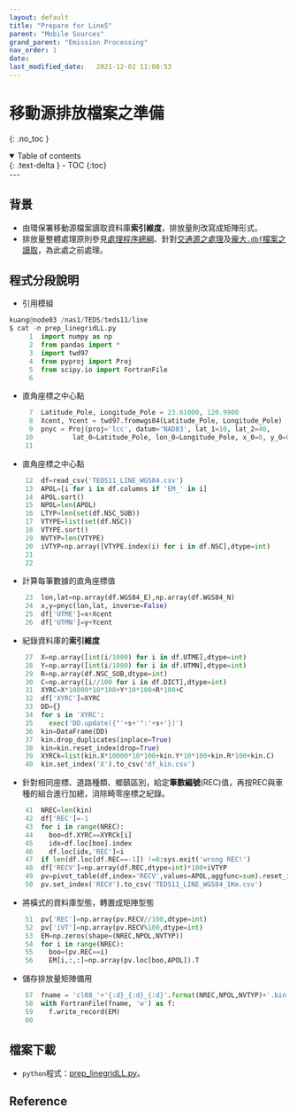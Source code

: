 ```yaml
---
layout: default
title: "Prepare for LineS"
parent: "Mobile Sources"
grand_parent: "Emission Processing"
nav_order: 1
date:               
last_modified_date:   2021-12-02 11:08:53
---
```


# 移動源排放檔案之準備
{: .no_toc }

<details open markdown="block">
  <summary>
    Table of contents
  </summary>
  {: .text-delta }
- TOC
{:toc}
</details>
---

## 背景
- 由環保署移動源檔案讀取資料庫**索引維度**，排放量則改寫成矩陣形式。
- 排放量整體處理原則參見[處理程序總綱](https://sinotec2.github.io/jtd/docs/EmsProc/#處理程序總綱)、針對[交通源之處理](https://sinotec2.github.io/jtd/docs/EmisProc/line/)及[龐大`.dbf`檔案之讀取](https://sinotec2.github.io/jtd/docs/EmisProc/dbf2csv.py/)，為此處之前處理。  

## 程式分段說明

- 引用模組

```python
kuang@node03 /nas1/TEDS/teds11/line
$ cat -n prep_linegridLL.py
     1  import numpy as np
     2  from pandas import *
     3  import twd97
     4  from pyproj import Proj
     5  from scipy.io import FortranFile
     6
```
- 直角座標之中心點

```python
     7  Latitude_Pole, Longitude_Pole = 23.61000, 120.9900
     8  Xcent, Ycent = twd97.fromwgs84(Latitude_Pole, Longitude_Pole)
     9  pnyc = Proj(proj='lcc', datum='NAD83', lat_1=10, lat_2=40,
    10          lat_0=Latitude_Pole, lon_0=Longitude_Pole, x_0=0, y_0=0.0)
    11
```
- 直角座標之中心點

```python
    12  df=read_csv('TEDS11_LINE_WGS84.csv')
    13  APOL=[i for i in df.columns if 'EM_' in i]
    14  APOL.sort()
    15  NPOL=len(APOL)
    16  LTYP=len(set(df.NSC_SUB))
    17  VTYPE=list(set(df.NSC))
    18  VTYPE.sort()
    19  NVTYP=len(VTYPE)
    20  iVTYP=np.array([VTYPE.index(i) for i in df.NSC],dtype=int)
    21
    22
```
- 計算每筆數據的直角座標值

```python
    23  lon,lat=np.array(df.WGS84_E),np.array(df.WGS84_N)
    24  x,y=pnyc(lon,lat, inverse=False)
    25  df['UTME']=x+Xcent
    26  df['UTMN']=y+Ycent
```
- 紀錄資料庫的**索引維度**

```python
    27  X=np.array([int(i/1000) for i in df.UTME],dtype=int)
    28  Y=np.array([int(i/1000) for i in df.UTMN],dtype=int)
    29  R=np.array(df.NSC_SUB,dtype=int)
    30  C=np.array([i//100 for i in df.DICT],dtype=int)
    31  XYRC=X*10000*10*100+Y*10*100+R*100+C
    32  df['XYRC']=XYRC
    33  DD={}
    34  for s in 'XYRC':
    35    exec('DD.update({"'+s+'":'+s+'})')
    36  kin=DataFrame(DD)
    37  kin.drop_duplicates(inplace=True)
    38  kin=kin.reset_index(drop=True)
    39  XYRCk=list(kin.X*10000*10*100+kin.Y*10*100+kin.R*100+kin.C)
    40  kin.set_index('X').to_csv('df_kin.csv')
```
- 針對相同座標、道路種類、鄉鎮區別，給定**筆數編號**(REC)值，再按REC與車種的組合進行加總，消除畸零座標之紀錄。

```python
    41  NREC=len(kin)
    42  df['REC']=-1
    43  for i in range(NREC):
    44    boo=df.XYRC==XYRCk[i]
    45    idx=df.loc[boo].index
    46    df.loc[idx,'REC']=i
    47  if len(df.loc[df.REC==-1]) !=0:sys.exit('wrong REC!')
    48  df['RECV']=np.array(df.REC,dtype=int)*100+iVTYP
    49  pv=pivot_table(df,index='RECV',values=APOL,aggfunc=sum).reset_index()
    50  pv.set_index('RECV').to_csv('TEDS11_LINE_WGS84_1Km.csv')
```
- 將橫式的資料庫型態，轉置成矩陣型態

```python
    51  pv['REC']=np.array(pv.RECV//100,dtype=int)
    52  pv['iVT']=np.array(pv.RECV%100,dtype=int)
    53  EM=np.zeros(shape=(NREC,NPOL,NVTYP))
    54  for i in range(NREC):
    55    boo=(pv.REC==i)
    56    EM[i,:,:]=np.array(pv.loc[boo,APOL]).T
```
- 儲存排放量矩陣備用

```python
    57  fname = 'cl08_'+'{:d}_{:d}_{:d}'.format(NREC,NPOL,NVTYP)+'.bin'
    58  with FortranFile(fname, 'w') as f:
    59    f.write_record(EM)
    60
```

## 檔案下載
- `python`程式：[prep_linegridLL.py](https://raw.githubusercontent.com/sinotec2/jtd/main/docs/EmisProc/line/prep_linegridLL.py)。

## Reference
